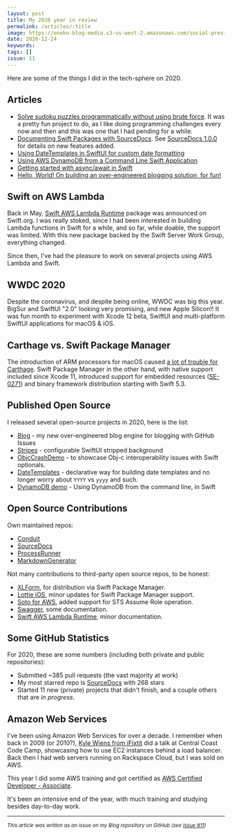 ```yaml
---
layout: post
title: My 2020 year in review
permalink: /articles/:title
image: https://eneko-blog-media.s3-us-west-2.amazonaws.com/social-preview/issue-11.png
date: 2020-12-24
keywords: 
tags: []
issue: 11
---
```


Here are some of the things I did in the tech-sphere on 2020.

## Articles
- [Solve sudoku puzzles programmatically without using brute force](https://medium.com/@eneko/solving-sudoku-puzzles-programmatically-with-logic-and-without-brute-force-b4e8b837d796). It was a pretty fun project to do, as I like doing programming challenges every now and then and this was one that I had pending for a while.
- [Documenting Swift Packages with SourceDocs](https://medium.com/@eneko/documenting-swift-packages-with-sourcedocs-3d5f6e110b75). See [SourceDocs 1.0.0](https://github.com/eneko/SourceDocs/releases/tag/1.0.0) for details on new features added.
- [Using DateTemplates in SwiftUI for custom date formatting](https://dev.to/eneko/using-datetemplates-in-swiftui-for-custom-date-formatting-1khn)
- [Using AWS DynamoDB from a Command Line Swift Application](https://medium.com/@eneko/using-aws-dynamodb-from-a-command-line-swift-application-46d1c4b368df)
- [Getting started with async/await in Swift](https://www.enekoalonso.com/2020/12/06/getting-started-with-async-await-in-swift.html)
- [Hello, World! On building an over-engineered blogging solution, for fun!](https://www.enekoalonso.com/articles/issue-1)


## Swift on AWS Lambda
Back in May, [Swift AWS Lambda Runtime](https://swift.org/blog/aws-lambda-runtime/) package was announced on Swift.org. I was really stoked, since I had been interested in building Lambda functions in Swift for a while, and so far, while doable, the support was limited. With this new package backed by the Swift Server Work Group, everything changed. 

Since then, I've had the pleasure to work on several projects using AWS Lambda and Swift.


## WWDC 2020
Despite the coronavirus, and despite being online, WWDC was big this year. BigSur and SwiftUI "2.0" looking very promising, and new Apple Silicon!! It was fun month to experiment with Xcode 12 beta, SwiftUI and multi-platform SwiftUI applications for macOS & iOS.


## Carthage vs. Swift Package Manager
The introduction of ARM processors for macOS caused [a lot of trouble for Carthage](https://github.com/Carthage/Carthage/issues/3019). Swift Package Manager in the other hand, with native support included since Xcode 11, introduced support for embedded resources ([SE-0271](https://github.com/apple/swift-evolution/blob/main/proposals/0271-package-manager-resources.md)) and binary framework distribution starting with Swift 5.3.


## Published Open Source
I released several open-source projects in 2020, here is the list:
- [Blog](https://github.com/eneko/Blog) - my new over-engineered blog engine for blogging with GitHub Issues
- [Stripes](https://github.com/eneko/Stripes) - configurable SwiftUI stripped background
- [ObjcCrashDemo](https://github.com/eneko/ObjcCrashDemo) - to showcase Obj-c interoperability issues with Swift optionals.
- [DateTemplates](https://github.com/eneko/DateTemplates) - declarative way for building date templates and no longer worry about `YYYY` vs `yyyy` and such.
- [DynamoDB demo](https://github.com/eneko/dynamodb-demo) - Using DynamoDB from the command line, in Swift


## Open Source Contributions
Own maintained repos:
- [Conduit](https://github.com/mindbody/Conduit/pulls?q=is%3Apr+is%3Aclosed+author%3Aeneko)
- [SourceDocs](https://github.com/eneko/SourceDocs/pulls?q=is%3Apr+is%3Aclosed+author%3Aeneko)
- [ProcessRunner](https://github.com/eneko/ProcessRunner/pulls?q=is%3Apr+is%3Aclosed+author%3Aeneko)
- [MarkdownGenerator](https://github.com/eneko/MarkdownGenerator/pulls?q=is%3Apr+is%3Aclosed+author%3Aeneko)

Not many contributions to third-party open source repos, to be honest:
- [XLForm](https://github.com/xmartlabs/XLForm/pull/1073), for distribution via Swift Package Manager.
- [Lottie iOS](https://github.com/airbnb/lottie-ios/pulls?q=is%3Apr+is%3Aclosed+author%3Aeneko), minor updates for Swift Package Manager support.
- [Soto for AWS](https://github.com/soto-project/soto-core/pull/408), added support for STS Assume Role operation.
- [Swagger](https://github.com/swagger-api/swagger-ui/pull/6605), some documentation.
- [Swift AWS Lambda Runtime](https://github.com/swift-server/swift-aws-lambda-runtime/pulls?q=is%3Apr+is%3Aclosed+author%3Aeneko), minor documentation.


## Some GitHub Statistics
For 2020, these are some numbers (including both private and public repositories):
- Submitted ~385 pull requests (the vast majority at work)
- My most starred repo is [SourceDocs](https://github.com/eneko/SourceDocs) with 268 stars
- Started 11 new (private) projects that didn't finish, and a couple others that are _in progress_.


## Amazon Web Services
I've been using Amazon Web Services for over a decade. I remember when back in 2009 (or 2010?), [Kyle Wiens from iFixtit](https://twitter.com/kwiens) did a talk at Central Coast Code Camp, showcasing how to use EC2 instances behind a load balancer. Back then I had web servers running on Rackspace Cloud, but I was sold on AWS.

This year I did some AWS training and got certified as [AWS Certified Developer - Associate](https://aws.amazon.com/certification/certified-developer-associate/). 

It's been an intensive end of the year, with much training and studying besides day-to-day work.


---

<i><small>This article was written as an issue on my Blog repository on GitHub (see <a target="_blank" href="https://github.com/eneko/Blog/issues/11">Issue #11</a>)</small></i>
